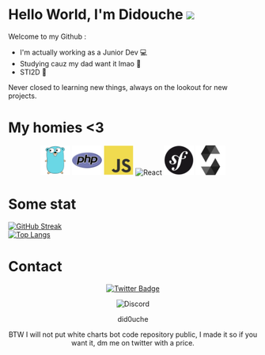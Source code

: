 # Hello World, I'm Didouche <img src="https://media.giphy.com/media/hvRJCLFzcasrR4ia7z/giphy.gif" width="30px"/>
Welcome to my Github : 
 * I'm actually working as a Junior Dev 💻
 * Studying cauz my dad want it lmao 🌙
 * STI2D 🥤

Never closed to learning new things, always on the lookout for new projects.

# My homies <3
<p align=center>
  <img title="GO" src="https://github.com/devicons/devicon/blob/master/icons/go/go-original.svg" height="60px"/>
  <img title="PHP" src="https://github.com/devicons/devicon/blob/master/icons/php/php-original.svg" height="60px"/>
  <img title="Javascript" src="https://github.com/devicons/devicon/blob/master/icons/javascript/javascript-original.svg" height="60px"/>
  <img title="React" src="https://upload.wikimedia.org/wikipedia/commons/thumb/a/a7/React-icon.svg/640px-React-icon.svg.png" height="60px"/>
  <img title="Symfony" src="https://github.com/devicons/devicon/blob/master/icons/symfony/symfony-original.svg" height="60px"/>
  <img title="Solidity" src="https://github.com/devicons/devicon/blob/master/icons/solidity/solidity-original.svg" height="60px"/> 
</p>

# Some stat
[![GitHub Streak](https://github-readme-streak-stats.herokuapp.com?user=DidoucheinSTI2D&theme=highcontrast&hide_border=true)](https://git.io/streak-stats)
<br>
[![Top Langs](https://github-readme-stats.vercel.app/api/top-langs/?username=DidoucheinSTI2D&layout=compact&theme=vision-friendly-dark)](https://github.com/anuraghazra/github-readme-stats)


# Contact 
<div align="center">
  <a href="[https://x.com/did0uche_dev](https://x.com/did0uche_dev)">
    <img src="https://img.shields.io/badge/Twitter-blue?style=for-the-badge&logo=twitter&logoColor=white" alt="Twitter Badge"/>
  </a>
  <p>
  <img title="Discord" src="https://logodownload.org/wp-content/uploads/2017/11/discord-logo-1-1.png" width="5%"/>
  </p>
  <p>
  did0uche
  </p>

 <p> BTW I will not put white charts bot code repository public, I made it so if you want it, dm me on twitter with a price.</p>
</div>
